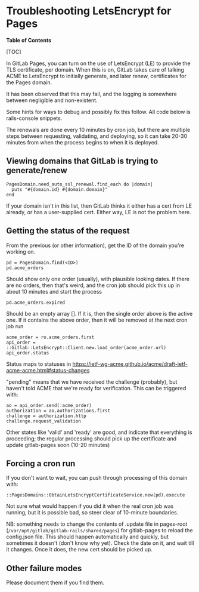 # Troubleshooting LetsEncrypt for Pages

**Table of Contents**

[TOC]

In GitLab Pages, you can turn on the use of LetsEncrypt (LE) to provide the TLS certificate, per domain.  When this is on, GitLab takes care of talking ACME to LetsEncrypt to initially generate, and later renew, certificates for the Pages domain.

It has been observed that this may fail, and the logging is somewhere between negligible and non-existent.

Some hints for ways to debug and possibly fix this follow.  All code below is rails-console snippets.

The renewals are done every 10 minutes by cron job, but there are multiple steps between requesting, validating, and deploying, so it can take 20-30 minutes from when the process begins to when it is deployed.

## Viewing domains that GitLab is trying to generate/renew

```
PagesDomain.need_auto_ssl_renewal.find_each do |domain|
  puts "#{domain.id} #{domain.domain}"
end
```

If your domain isn't in this list, then GitLab thinks it either has a cert from LE already, or has a user-supplied cert.  Either way, LE is not the problem here.

## Getting the status of the request

From the previous (or other information), get the ID of the domain you're working on.

```
pd = PagesDomain.find(<ID>)
pd.acme_orders
```

Should show only one order (usually), with plausible looking dates.  If there are no orders, then that's weird, and the cron job should pick this up in about 10 minutes and start the process

```
pd.acme_orders.expired
```

Should be an empty array [].  If it is, then the single order above is the active one.  If it contains the above order, then it will be removed at the next cron job run

```
acme_order = ro.acme_orders.first
api_order = ::Gitlab::LetsEncrypt::Client.new.load_order(acme_order.url)
api_order.status
```

Status maps to statuses in <https://ietf-wg-acme.github.io/acme/draft-ietf-acme-acme.html#status-changes>

"pending" means that we have received the challenge (probably), but haven't told ACME that we're ready for verification.  This can be triggered with:

```
ao = api_order.send(:acme_order)
authorization = ao.authorizations.first
challenge = authorization.http
challenge.request_validation
```

Other states like 'valid' and 'ready' are good, and indicate that everything is proceeding; the regular processing should pick up the certificate and update gitlab-pages soon (10-20 minutes)

## Forcing a cron run

If you don't want to wait, you can push through processing of this domain with:

```
::PagesDomains::ObtainLetsEncryptCertificateService.new(pd).execute
```

Not sure what would happen if you did it when the real cron job was running, but it is possible bad, so steer clear of 10-minute boundaries.

NB: something needs to change the contents of .update file in pages-root (`/var/opt/gitlab/gitlab-rails/shared/pages`) for gitlab-pages to reload the config.json file.  This should happen automatically and quickly, but sometimes it doesn't (don't know why yet).  Check the date on it, and wait till it changes.  Once it does, the new cert should be picked up.

## Other failure modes

Please document them if you find them.
